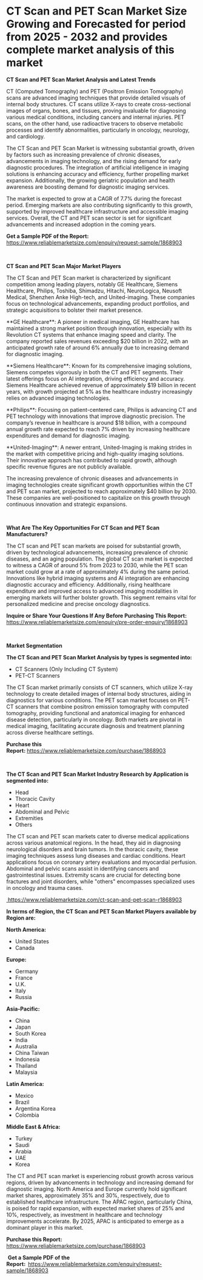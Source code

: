 <p><h1>CT Scan and PET Scan Market Size Growing and Forecasted for period from 2025 - 2032 and provides complete market analysis of this market</h1></p><p><strong>CT Scan and PET Scan Market Analysis and Latest Trends</strong></p>
<p><p>CT (Computed Tomography) and PET (Positron Emission Tomography) scans are advanced imaging techniques that provide detailed visuals of internal body structures. CT scans utilize X-rays to create cross-sectional images of organs, bones, and tissues, proving invaluable for diagnosing various medical conditions, including cancers and internal injuries. PET scans, on the other hand, use radioactive tracers to observe metabolic processes and identify abnormalities, particularly in oncology, neurology, and cardiology.</p><p>The CT Scan and PET Scan Market is witnessing substantial growth, driven by factors such as increasing prevalence of chronic diseases, advancements in imaging technology, and the rising demand for early diagnostic procedures. The integration of artificial intelligence in imaging solutions is enhancing accuracy and efficiency, further propelling market expansion. Additionally, the growing geriatric population and health awareness are boosting demand for diagnostic imaging services.</p><p>The market is expected to grow at a CAGR of 7.7% during the forecast period. Emerging markets are also contributing significantly to this growth, supported by improved healthcare infrastructure and accessible imaging services. Overall, the CT and PET scan sector is set for significant advancements and increased adoption in the coming years.</p></p>
<p><strong>Get a Sample PDF of the Report:&nbsp;</strong> <a href="https://www.reliablemarketsize.com/enquiry/request-sample/1868903?utm_campaign=2281&utm_medium=2&utm_source=Github&utm_content=ia&utm_term=13042025&utm_id=ct-scan-and-pet-scan">https://www.reliablemarketsize.com/enquiry/request-sample/1868903</a></p>
<p>&nbsp;</p>
<p><strong>CT Scan and PET Scan Major Market Players</strong></p>
<p><p>The CT Scan and PET Scan market is characterized by significant competition among leading players, notably GE Healthcare, Siemens Healthcare, Philips, Toshiba, Shimadzu, Hitachi, NeuroLogica, Neusoft Medical, Shenzhen Anke High-tech, and United-imaging. These companies focus on technological advancements, expanding product portfolios, and strategic acquisitions to bolster their market presence.</p><p>**GE Healthcare**: A pioneer in medical imaging, GE Healthcare has maintained a strong market position through innovation, especially with its Revolution CT systems that enhance imaging speed and clarity. The company reported sales revenues exceeding $20 billion in 2022, with an anticipated growth rate of around 6% annually due to increasing demand for diagnostic imaging.</p><p>**Siemens Healthcare**: Known for its comprehensive imaging solutions, Siemens competes vigorously in both the CT and PET segments. Their latest offerings focus on AI integration, driving efficiency and accuracy. Siemens Healthcare achieved revenue of approximately $19 billion in recent years, with growth projected at 5% as the healthcare industry increasingly relies on advanced imaging technologies.</p><p>**Philips**: Focusing on patient-centered care, Philips is advancing CT and PET technology with innovations that improve diagnostic precision. The company’s revenue in healthcare is around $18 billion, with a compound annual growth rate expected to reach 7% driven by increasing healthcare expenditures and demand for diagnostic imaging.</p><p>**United-Imaging**: A newer entrant, United-Imaging is making strides in the market with competitive pricing and high-quality imaging solutions. Their innovative approach has contributed to rapid growth, although specific revenue figures are not publicly available.</p><p>The increasing prevalence of chronic diseases and advancements in imaging technologies create significant growth opportunities within the CT and PET scan market, projected to reach approximately $40 billion by 2030. These companies are well-positioned to capitalize on this growth through continuous innovation and strategic expansions.</p></p>
<p>&nbsp;</p>
<p><strong>What Are The Key Opportunities For CT Scan and PET Scan Manufacturers?</strong></p>
<p><p>The CT scan and PET scan markets are poised for substantial growth, driven by technological advancements, increasing prevalence of chronic diseases, and an aging population. The global CT scan market is expected to witness a CAGR of around 5% from 2023 to 2030, while the PET scan market could grow at a rate of approximately 4% during the same period. Innovations like hybrid imaging systems and AI integration are enhancing diagnostic accuracy and efficiency. Additionally, rising healthcare expenditure and improved access to advanced imaging modalities in emerging markets will further bolster growth. This segment remains vital for personalized medicine and precise oncology diagnostics.</p></p>
<p><strong>Inquire or Share Your Questions If Any Before Purchasing This Report:</strong> <a href="https://www.reliablemarketsize.com/enquiry/pre-order-enquiry/1868903?utm_campaign=2281&utm_medium=2&utm_source=Github&utm_content=ia&utm_term=13042025&utm_id=ct-scan-and-pet-scan">https://www.reliablemarketsize.com/enquiry/pre-order-enquiry/1868903</a></p>
<p>&nbsp;</p>
<p><strong>Market Segmentation</strong></p>
<p><strong>The CT Scan and PET Scan Market Analysis by types is segmented into:</strong></p>
<p><ul><li>CT Scanners (Only Including CT System)</li><li>PET-CT Scanners</li></ul></p>
<p><p>The CT Scan market primarily consists of CT scanners, which utilize X-ray technology to create detailed images of internal body structures, aiding in diagnostics for various conditions. The PET scan market focuses on PET-CT scanners that combine positron emission tomography with computed tomography, providing functional and anatomical imaging for enhanced disease detection, particularly in oncology. Both markets are pivotal in medical imaging, facilitating accurate diagnosis and treatment planning across diverse healthcare settings.</p></p>
<p><strong>Purchase this Report:&nbsp;</strong><a href="https://www.reliablemarketsize.com/purchase/1868903?utm_campaign=2281&utm_medium=2&utm_source=Github&utm_content=ia&utm_term=13042025&utm_id=ct-scan-and-pet-scan">https://www.reliablemarketsize.com/purchase/1868903</a></p>
<p>&nbsp;</p>
<p><strong>The CT Scan and PET Scan Market Industry Research by Application is segmented into:</strong></p>
<p><ul><li>Head</li><li>Thoracic Cavity</li><li>Heart</li><li>Abdominal and Pelvic</li><li>Extremities</li><li>Others</li></ul></p>
<p><p>The CT scan and PET scan markets cater to diverse medical applications across various anatomical regions. In the head, they aid in diagnosing neurological disorders and brain tumors. In the thoracic cavity, these imaging techniques assess lung diseases and cardiac conditions. Heart applications focus on coronary artery evaluations and myocardial perfusion. Abdominal and pelvic scans assist in identifying cancers and gastrointestinal issues. Extremity scans are crucial for detecting bone fractures and joint disorders, while "others" encompasses specialized uses in oncology and trauma cases.</p></p>
<p><a href="https://www.reliablemarketsize.com/ct-scan-and-pet-scan-r1868903?utm_campaign=2281&utm_medium=2&utm_source=Github&utm_content=ia&utm_term=13042025&utm_id=ct-scan-and-pet-scan">&nbsp;https://www.reliablemarketsize.com/ct-scan-and-pet-scan-r1868903</a></p>
<p><strong>In terms of Region, the CT Scan and PET Scan Market Players available by Region are:</strong></p>
<p>
    <p> <strong> North America: </strong>
        <ul>
            <li>United States</li>
            <li>Canada</li>
        </ul>
        </p> 
    <p> <strong> Europe: </strong>
        <ul>
            <li>Germany</li>
            <li>France</li>
            <li>U.K.</li>
            <li>Italy</li>
            <li>Russia</li>
        </ul>
        </p> 
    <p> <strong> Asia-Pacific: </strong>
        <ul>
            <li>China</li>
            <li>Japan</li>
            <li>South Korea</li>
            <li>India</li>
            <li>Australia</li>
            <li>China Taiwan</li>
            <li>Indonesia</li>
            <li>Thailand</li>
            <li>Malaysia</li>
        </ul>
        </p> 
    <p> <strong> Latin America: </strong>
        <ul>
            <li>Mexico</li>
            <li>Brazil</li>
            <li>Argentina Korea</li>
            <li>Colombia</li>
        </ul>
        </p> 
    <p> <strong> Middle East & Africa: </strong>
        <ul>
            <li>Turkey</li>
            <li>Saudi</li>
            <li>Arabia</li>
            <li>UAE</li>
            <li>Korea</li>
        </ul>
    </p>
    </p>
<p><p>The CT and PET scan market is experiencing robust growth across various regions, driven by advancements in technology and increasing demand for diagnostic imaging. North America and Europe currently hold significant market shares, approximately 35% and 30%, respectively, due to established healthcare infrastructure. The APAC region, particularly China, is poised for rapid expansion, with expected market shares of 25% and 10%, respectively, as investment in healthcare and technology improvements accelerate. By 2025, APAC is anticipated to emerge as a dominant player in this market.</p></p>
<p><strong>Purchase this Report: </strong><a href="https://www.reliablemarketsize.com/purchase/1868903?utm_campaign=2281&utm_medium=2&utm_source=Github&utm_content=ia&utm_term=13042025&utm_id=ct-scan-and-pet-scan">https://www.reliablemarketsize.com/purchase/1868903</a></p>
<p>&nbsp;<strong>Get a Sample PDF of the Report:&nbsp;&nbsp;</strong><a href="https://www.reliablemarketsize.com/enquiry/request-sample/1868903?utm_campaign=2281&utm_medium=2&utm_source=Github&utm_content=ia&utm_term=13042025&utm_id=ct-scan-and-pet-scan">https://www.reliablemarketsize.com/enquiry/request-sample/1868903</a></p>
<p><strong></strong></p>
<p><p></p><p></p><p></p></p>